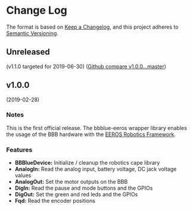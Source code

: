 # Change Log

The format is based on [Keep a Changelog](https://keepachangelog.com/en/1.0.0/),
and this project adheres to [Semantic Versioning](https://semver.org/spec/v2.0.0.html).


## Unreleased
(v1.1.0 targeted for 2019-06-30) ([Github compare v1.0.0...master](https://github.com/eeros-project/bbblue-eeros/compare/v1.0.0...master))


## v1.0.0
(2019-02-28)

### Notes
This is the first official release. The bbblue-eeros wrapper library enables the
usage of the BBB hardware with the [EEROS Robotics Framework](http://eeros.org).

### Features
* **BBBlueDevice:** Initialize / cleanup the robotics cape library
* **AnalogIn:** Read the analog input, battery voltage, DC jack voltage values
* **AnalogOut:** Set the motor outputs on the BBB
* **DigIn:** Read the pause and mode buttons and the GPIOs
* **DigOut:** Set the green and red leds and the GPIOs
* **Fqd:** Read the encoder positions

